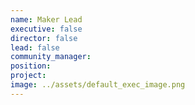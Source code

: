 ```yaml
---
name: Maker Lead
executive: false
director: false
lead: false
community_manager: 
position:  
project:  
image: ../assets/default_exec_image.png
---
```

